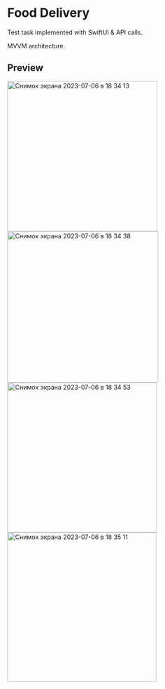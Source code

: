 # Food Delivery
Test task implemented with SwiftUI & API calls. 

MVVM architecture. 

## Preview
<img width="343" alt="Снимок экрана 2023-07-06 в 18 34 13" src="https://github.com/alirast/finalProject/assets/97385918/eab8416b-65e1-4a48-85f7-92559af47d68">
<img width="345" alt="Снимок экрана 2023-07-06 в 18 34 38" src="https://github.com/alirast/finalProject/assets/97385918/12101aeb-571e-4c46-8351-d4650de57b4c">
<img width="342" alt="Снимок экрана 2023-07-06 в 18 34 53" src="https://github.com/alirast/finalProject/assets/97385918/ff9e582d-6bc0-4862-ad8d-dc340fee682c">
<img width="341" alt="Снимок экрана 2023-07-06 в 18 35 11" src="https://github.com/alirast/finalProject/assets/97385918/bd3c3c3f-ac8b-4a18-b30c-2a0e67aed298">
